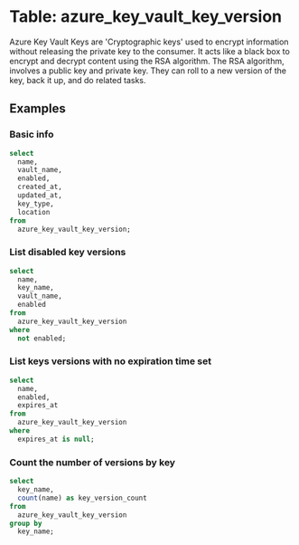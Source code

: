 # Table: azure_key_vault_key_version

Azure Key Vault Keys are 'Cryptographic keys' used to encrypt information without releasing the private key to the consumer. It acts like a black box to encrypt and decrypt content using the RSA algorithm. The RSA algorithm, involves a public key and private key. They can roll to a new version of the key, back it up, and do related tasks.

## Examples

### Basic info

```sql
select
  name,
  vault_name,
  enabled,
  created_at,
  updated_at,
  key_type,
  location
from
  azure_key_vault_key_version;
```

### List disabled key versions

```sql
select
  name,
  key_name,
  vault_name,
  enabled
from
  azure_key_vault_key_version
where
  not enabled;
```

### List keys versions with no expiration time set

```sql
select
  name,
  enabled,
  expires_at
from
  azure_key_vault_key_version
where
  expires_at is null;
```

### Count the number of versions by key

```sql
select
  key_name,
  count(name) as key_version_count
from
  azure_key_vault_key_version
group by
  key_name;
```
